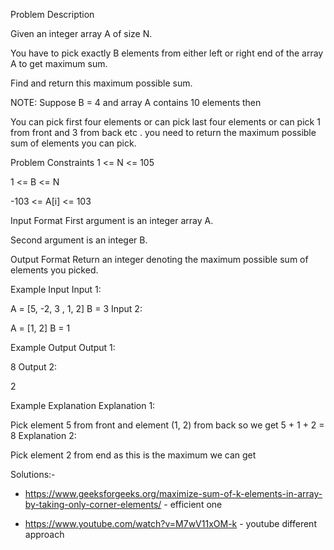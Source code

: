 Problem Description
 
 

Given an integer array A of size N.

 

 

You have to pick exactly B elements from either left or right end of the array A to get maximum sum.

Find and return this maximum possible sum.

NOTE: Suppose B = 4 and array A contains 10 elements then

 

 

You can pick first four elements or can pick last four elements or can pick 1 from front and 3 from back etc . you need to return the maximum possible sum of elements you can pick.


Problem Constraints
1 <= N <= 105

1 <= B <= N

-103 <= A[i] <= 103



Input Format
First argument is an integer array A.

Second argument is an integer B.



Output Format
Return an integer denoting the maximum possible sum of elements you picked.



Example Input
Input 1:

 A = [5, -2, 3 , 1, 2]
 B = 3
Input 2:

 A = [1, 2]
 B = 1


Example Output
Output 1:

 8
Output 2:

 2


Example Explanation
Explanation 1:

 Pick element 5 from front and element (1, 2) from back so we get 5 + 1 + 2 = 8
Explanation 2:

 Pick element 2 from end as this is the maximum we can get


Solutions:-

- https://www.geeksforgeeks.org/maximize-sum-of-k-elements-in-array-by-taking-only-corner-elements/ - efficient one

- https://www.youtube.com/watch?v=M7wV11xOM-k  - youtube different approach